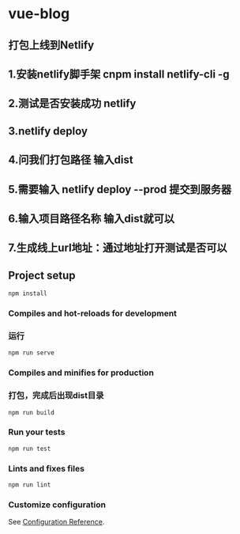 # vue-blog
## 打包上线到Netlify
## 1.安装netlify脚手架 cnpm install netlify-cli -g
## 2.测试是否安装成功 netlify
## 3.netlify deploy
## 4.问我们打包路径 输入dist
## 5.需要输入 netlify deploy --prod 提交到服务器
## 6.输入项目路径名称 输入dist就可以
## 7.生成线上url地址：通过地址打开测试是否可以



## Project setup
```
npm install
```

### Compiles and hot-reloads for development
### 运行
```
npm run serve
```

### Compiles and minifies for production
### 打包，完成后出现dist目录
```
npm run build
```

### Run your tests
```
npm run test
```

### Lints and fixes files
```
npm run lint
```

### Customize configuration
See [Configuration Reference](https://cli.vuejs.org/config/).
